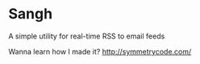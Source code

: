 # Sangh

A simple utility for real-time RSS to email feeds

Wanna learn how I made it? http://symmetrycode.com/